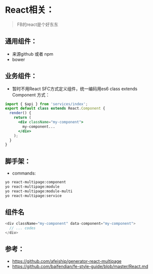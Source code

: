 # React相关：
> FB的react是个好东东

## 通用组件：
+ 来源github 或者 npm
+ bower


## 业务组件：
+ 暂时不用React SFC方式定义组件，统一编码用es6 class extends Component 方式：
```jsx
import { $api } from 'services/index';
export default class extends React.Component {
  render() {
    return (
      <div className="my-component">
        my-component...
      </div>
    );
  }
}
```

## 脚手架：
+ commands:
```bash
yo react-multipage:component
yo react-multipage:module
yo react-multipage:module-multi
yo react-multipage:service
```

## 组件名
```js
<div className="my-component" data-component="my-component">
  // ... codes
</div>
```


## 参考：
+ https://github.com/afeiship/generator-react-multipage
+ https://github.com/baifendian/fe-style-guide/blob/master/React.md
